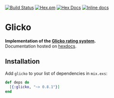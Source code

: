 [![Build Status](https://travis-ci.com/avitex/elixir-glicko.svg?branch=master)](https://travis-ci.com/avitex/elixir-glicko)
[![Hex.pm](https://img.shields.io/hexpm/v/glicko.svg)](https://hex.pm/packages/glicko)
[![Hex Docs](https://img.shields.io/badge/hex-docs-blue.svg)](https://hexdocs.pm/glicko)
[![Inline docs](http://inch-ci.org/github/avitex/elixir-glicko.svg)](http://inch-ci.org/github/avitex/elixir-glicko)

# Glicko

**Implementation of the [Glicko rating system](http://www.glicko.net/glicko.html).**  
Documentation hosted on [hexdocs](https://hexdocs.pm/glicko).

## Installation

Add `glicko` to your list of dependencies in `mix.exs`:

```elixir
def deps do
  [{:glicko, "~> 0.8.1"}]
end
```

